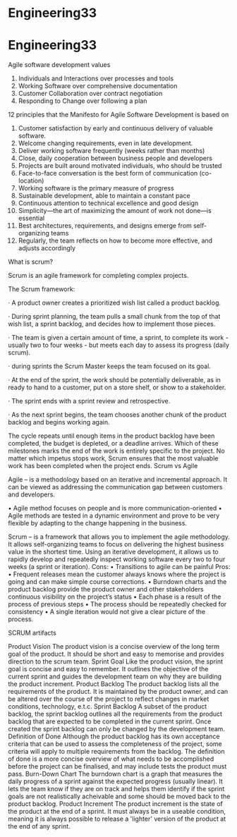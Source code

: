 # Engineering33

# Engineering33


Agile software development values

1) Individuals and Interactions over processes and tools
2) Working Software over comprehensive documentation
3) Customer Collaboration over contract negotiation
4) Responding to Change over following a plan


12 principles that the Manifesto for Agile Software Development is based on

1) Customer satisfaction by early and continuous delivery of valuable software.
2) Welcome changing requirements, even in late development.
3) Deliver working software frequently (weeks rather than months)
4) Close, daily cooperation between business people and developers
5) Projects are built around motivated individuals, who should be trusted
6) Face-to-face conversation is the best form of communication (co-location)
7) Working software is the primary measure of progress
8) Sustainable development, able to maintain a constant pace
9) Continuous attention to technical excellence and good design
10) Simplicity—the art of maximizing the amount of work not done—is essential
11) Best architectures, requirements, and designs emerge from self-organizing teams
12) Regularly, the team reflects on how to become more effective, and adjusts accordingly

What is scrum?

Scrum is an agile framework for completing complex projects.

The Scrum framework:

  · A product owner creates a prioritized wish list called a product backlog.

  · During sprint planning, the team pulls a small chunk from the top of that wish list, a sprint backlog, and decides how to implement those pieces.

  · The team is given a certain amount of time, a sprint, to complete its work - usually two to four weeks - but meets each day to assess its progress (daily scrum).

  · during sprints the Scrum Master keeps the team focused on its goal.

  · At the end of the sprint, the work should be potentially deliverable, as in ready to hand to a customer, put on a store shelf, or show to a stakeholder.

  · The sprint ends with a sprint review and retrospective.

  · As the next sprint begins, the team chooses another chunk of the product backlog and begins working again. 

The cycle repeats until enough items in the product backlog have been completed, the budget is depleted, or a deadline arrives. Which of these milestones marks the end of the work is entirely specific to the project. No matter which impetus stops work, Scrum ensures that the most valuable work has been completed when the project ends.
Scrum vs Agile

Agile – is a methodology based on an iterative and incremental approach. 
It can be viewed as addressing the communication gap between customers 
and developers.

•	Agile method focuses on people and is more 
communication-oriented
•	Agile methods are tested in a dynamic environment and prove to 
be very flexible by adapting to the change happening in the business.

Scrum – is a framework that allows you to implement the agile 
methodology. It allows self-organizing teams to focus on delivering the 
highest business value in the shortest time. Using an iterative 
development, it allows us to rapidly develop and repeatedly inspect 
working software every two to four weeks (a sprint or iteration).
Cons:
•	Transitions to agile can be painful
Pros:
•	Frequent releases mean the customer always knows where the 
project is going and can make simple course corrections.
•	Burndown charts and the product backlog provide the product 
owner and other stakeholders continuous visibility on the project’s 
status
•	Each phase is a result of the process of previous steps
•	The process should be repeatedly checked for consistency
•	A single iteration would not give a clear picture of the 
process.


SCRUM artifacts

Product Vision
	The product vision is a concise overview of the long term goal of the product.
	It should be short and easy to memorise and provides direction to the scrum team.
Sprint Goal
	Like the product vision, the sprint goal is concise and easy to remember.
	It outlines the objective of the current sprint and guides the development team on why they are building the product increment.
Product Backlog
	The product backlog lists all the requirements of the product.
	It is maintained by the product owner, and can be altered over the course of the project to reflect changes in market conditions, technology, e.t.c.
Sprint Backlog
	A subset of the product backlog, the sprint backlog outlines all the requirements from the product backlog that are expected to be completed in the current sprint.
	Once created the sprint backlog can only be changed by the development team.
Definition of Done
	Although the product backlog has its own acceptance criteria that can be used to assess the completeness of the project, some criteria will apply to multiple requirements from the backlog.
	The definition of done is a more concise overview of what needs to be accomplished before the project can be finalised, and may include tests the product must pass.
Burn-Down Chart
	The burndown chart is a graph that measures the daily progress of a sprint against the expected progress (usually linear).
	It lets the team know if they are on track and helps them identify if the sprint goals are not realistically acheivable and some should be moved back to the product backlog.
Product Increment
	The product increment is the state of the product at the end of a sprint.
	It must always be in a useable condition, meaning it is always possible to release a 'lighter' version of the product at the end of any sprint.

